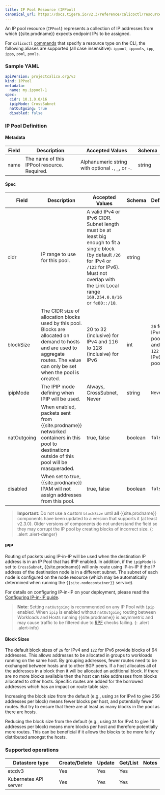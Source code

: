 ```yaml
---
title: IP Pool Resource (IPPool)
canonical_url: https://docs.tigera.io/v2.3/reference/calicoctl/resources/ippool
---
```


An IP pool resource (`IPPool`) represents a collection of IP addresses from which {{site.prodname}} expects
endpoint IPs to be assigned.

For `calicoctl` [commands]({{site.baseurl}}/{{page.version}}/reference/calicoctl/commands/) that specify a resource type on the CLI, the following
aliases are supported (all case insensitive): `ippool`, `ippools`, `ipp`, `ipps`, `pool`, `pools`.

### Sample YAML

```yaml
apiVersion: projectcalico.org/v3
kind: IPPool
metadata:
  name: my.ippool-1
spec:
  cidr: 10.1.0.0/16
  ipipMode: CrossSubnet
  natOutgoing: true
  disabled: false
```

### IP Pool Definition

#### Metadata

| Field       | Description                 | Accepted Values   | Schema |
|-------------|-----------------------------|-------------------|--------|
| name     |  The name of this IPPool resource. Required. | Alphanumeric string with optional `.`, `_`, or `-`. | string |

#### Spec

| Field       | Description                 | Accepted Values   | Schema | Default    |
|-------------|-----------------------------|-------------------|--------|------------|
| cidr     | IP range to use for this pool.  | A valid IPv4 or IPv6 CIDR. Subnet length must be at least big enough to fit a single block (by default `/26` for IPv4 or `/122` for IPv6). Must not overlap with the Link Local range `169.254.0.0/16` or `fe80::/10`. | string | |
| blockSize | The CIDR size of allocation blocks used by this pool. Blocks are allocated on demand to hosts and are used to aggregate routes. The value can only be set when the pool is created. | 20 to 32 (inclusive) for IPv4 and 116 to 128 (inclusive) for IPv6 | int| `26` for IPv4 pools and `122` for IPv6 pools. |
| ipipMode | The IPIP mode defining when IPIP will be used. | Always, CrossSubnet, Never | string| `Never` |
| natOutgoing | When enabled, packets sent from {{site.prodname}} networked containers in this pool to destinations outside of this pool will be masqueraded. | true, false | boolean | `false` |
| disabled | When set to true, {{site.prodname}} IPAM will not assign addresses from this pool. | true, false | boolean | `false` |

> **Important**: Do not use a custom `blockSize` until **all** {{site.prodname}} components have been updated to a version that
> supports it (at least v2.3.0).  Older versions of components do not understand the field so they may corrupt the
> IP pool by creating blocks of incorrect size.
{: .alert .alert-danger}

#### IPIP
Routing of packets using IP-in-IP will be used when the destination IP address
is in an IP Pool that has IPIP enabled.  In addition, if the `ipipMode` is set to `CrossSubnet`,
{{site.prodname}} will only route using IP-in-IP if the IP address of the destination node is in a different
subnet. The subnet of each node is configured on the node resource (which may be automatically
determined when running the `{{site.nodecontainer}}` service).

For details on configuring IP-in-IP on your deployment, please read the
[Configuring IP-in-IP guide]({{site.baseurl}}/{{page.version}}/usage/configuration/ip-in-ip).


> **Note**: Setting `natOutgoing` is recommended on any IP Pool with `ipip` enabled.
When `ipip` is enabled without `natOutgoing` routing between Workloads and
Hosts running {{site.prodname}} is asymmetric and may cause traffic to be filtered due to
[RPF](https://en.wikipedia.org/wiki/Reverse_path_forwarding) checks failing.
{: .alert .alert-info}

#### Block Sizes
The default block sizes of `26` for IPv4 and `122` for IPv6 provide blocks of 64 addresses. This allows addresses to be allocated in groups to workloads running on the same host. By grouping addresses, fewer routes need to be exchanged between hosts and to other BGP peers. If a host allocates all of the addresses in a block then it will be allocated an additional block. If there are no more blocks available then the host can take addresses from blocks allocated to other hosts. Specific routes are added for the borrowed addresses which has an impact on route table size.

Increasing the block size from the default (e.g., using `24` for IPv4 to give 256 addresses per block) means fewer blocks per host, and potentially fewer routes. But try to ensure that there are at least as many blocks in the pool as there are hosts.

Reducing the block size from the default (e.g., using `28` for IPv4 to give 16 addresses per block) means more blocks per host and therefore potentially more routes. This can be beneficial if it allows the blocks to be more fairly distributed amongst the hosts.

### Supported operations

| Datastore type        | Create/Delete | Update | Get/List | Notes
|-----------------------|---------------|--------|----------|------
| etcdv3                | Yes           | Yes    | Yes      |
| Kubernetes API server | Yes           | Yes    | Yes      |
